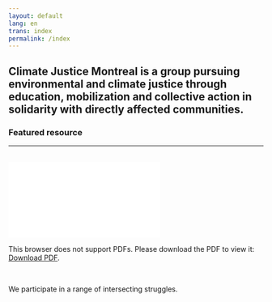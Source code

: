 ```yaml
---
layout: default
lang: en
trans: index
permalink: /index
---
```

## Climate Justice Montreal is a group pursuing environmental and climate justice through education, mobilization and collective action in solidarity with directly affected communities.

### Featured resource
_______
<br>
<object data="/assets/images/Education/climatejusticepamphlet.pdf" type="application/pdf" width="300px" height="700px">
    <embed src="/assets/images/Education/climatejusticepamphlet.pdf">
        <p>This browser does not support PDFs. Please download the PDF to view it: <a href="http://yoursite.com/the.pdf">Download PDF</a>.</p>
    </embed>
</object>

<br>

We participate in a range of intersecting struggles.
